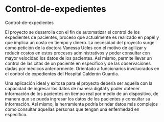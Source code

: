 # Control-de-expedientes

Control-de-expedientes

  El proyecto se desarrolla con el fin de automatizar el control de los expedientes de pacientes, proceso que actualmente es realizado en papel y que implica un costo en tiempo y dinero. La necesidad del proyecto surge como petición de la doctora Vanessa Ucles con el motivo de agilizar y reducir costos en estos procesos administrativos y poder consultar con mayor velocidad los datos de los pacientes. Así mismo, permite llevar un control de las citas de un paciente en específico y de las observaciones dadas por médicos anteriormente. Orientado a funcionarios involucrados en el control de expedientes del Hospital Calderón Guardia.
  
  Una aplicación ideal y exitosa para el proyecto debería ser aquella con la capacidad de ingresar los datos de manera digital y poder obtener información de los pacientes en tiempo real por medio de un dispositivo, de manera que se pueda ingresar los datos de los pacientes y consultar su información. Así mismo, la herramienta podría brindar datos más complejos como consultar aquellas personas que tengan una enfermedad en específico.
